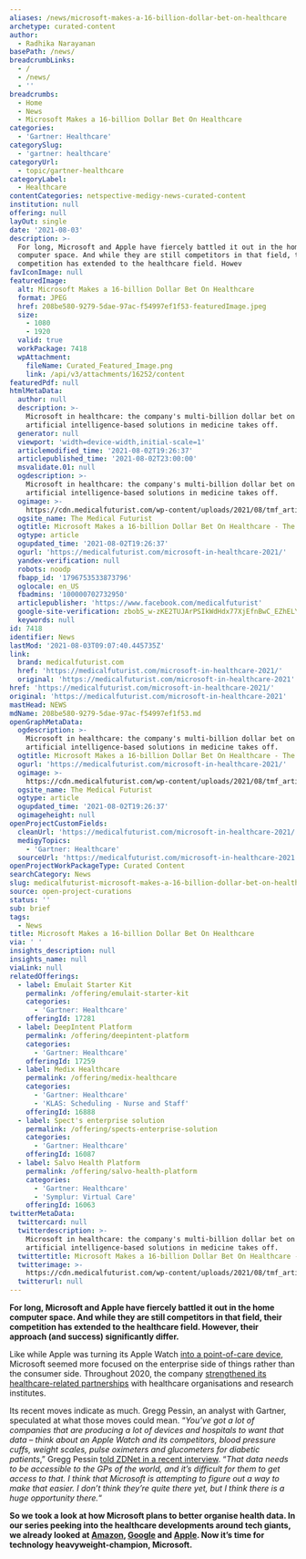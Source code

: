 ```yaml
---
aliases: /news/microsoft-makes-a-16-billion-dollar-bet-on-healthcare
archetype: curated-content
author:
  - Radhika Narayanan
basePath: /news/
breadcrumbLinks:
  - /
  - /news/
  - ''
breadcrumbs:
  - Home
  - News
  - Microsoft Makes a 16-billion Dollar Bet On Healthcare
categories:
  - 'Gartner: Healthcare'
categorySlug:
  - 'gartner: healthcare'
categoryUrl:
  - topic/gartner-healthcare
categoryLabel:
  - Healthcare
contentCategories: netspective-medigy-news-curated-content
institution: null
offering: null
layOut: single
date: '2021-08-03'
description: >-
  For long, Microsoft and Apple have fiercely battled it out in the home
  computer space. And while they are still competitors in that field, their
  competition has extended to the healthcare field. Howev
favIconImage: null
featuredImage:
  alt: Microsoft Makes a 16-billion Dollar Bet On Healthcare
  format: JPEG
  href: 208be580-9279-5dae-97ac-f54997ef1f53-featuredImage.jpeg
  size:
    - 1080
    - 1920
  valid: true
  workPackage: 7418
  wpAttachment:
    fileName: Curated_Featured_Image.png
    link: /api/v3/attachments/16252/content
featuredPdf: null
htmlMetaData:
  author: null
  description: >-
    Microsoft in healthcare: the company's multi-billion dollar bet on
    artificial intelligence-based solutions in medicine takes off.
  generator: null
  viewport: 'width=device-width,initial-scale=1'
  articlemodified_time: '2021-08-02T19:26:37'
  articlepublished_time: '2021-08-02T23:00:00'
  msvalidate.01: null
  ogdescription: >-
    Microsoft in healthcare: the company's multi-billion dollar bet on
    artificial intelligence-based solutions in medicine takes off.
  ogimage: >-
    https://cdn.medicalfuturist.com/wp-content/uploads/2021/08/tmf_article_283-01.png
  ogsite_name: The Medical Futurist
  ogtitle: Microsoft Makes a 16-billion Dollar Bet On Healthcare - The Medical Futurist
  ogtype: article
  ogupdated_time: '2021-08-02T19:26:37'
  ogurl: 'https://medicalfuturist.com/microsoft-in-healthcare-2021/'
  yandex-verification: null
  robots: noodp
  fbapp_id: '1796753533873796'
  oglocale: en_US
  fbadmins: '100000702732950'
  articlepublisher: 'https://www.facebook.com/medicalfuturist'
  google-site-verification: zbobS_w-zKE2TUJArPSIkWdHdx77XjEfnBwC_EZhELY
  keywords: null
id: 7418
identifier: News
lastMod: '2021-08-03T09:07:40.445735Z'
link:
  brand: medicalfuturist.com
  href: 'https://medicalfuturist.com/microsoft-in-healthcare-2021/'
  original: 'https://medicalfuturist.com/microsoft-in-healthcare-2021'
href: 'https://medicalfuturist.com/microsoft-in-healthcare-2021/'
original: 'https://medicalfuturist.com/microsoft-in-healthcare-2021'
mastHead: NEWS
mdName: 208be580-9279-5dae-97ac-f54997ef1f53.md
openGraphMetaData:
  ogdescription: >-
    Microsoft in healthcare: the company's multi-billion dollar bet on
    artificial intelligence-based solutions in medicine takes off.
  ogtitle: Microsoft Makes a 16-billion Dollar Bet On Healthcare - The Medical Futurist
  ogurl: 'https://medicalfuturist.com/microsoft-in-healthcare-2021/'
  ogimage: >-
    https://cdn.medicalfuturist.com/wp-content/uploads/2021/08/tmf_article_283-01.png
  ogsite_name: The Medical Futurist
  ogtype: article
  ogupdated_time: '2021-08-02T19:26:37'
  ogimageheight: null
openProjectCustomFields:
  cleanUrl: 'https://medicalfuturist.com/microsoft-in-healthcare-2021/'
  medigyTopics:
    - 'Gartner: Healthcare'
  sourceUrl: 'https://medicalfuturist.com/microsoft-in-healthcare-2021'
openProjectWorkPackageType: Curated Content
searchCategory: News
slug: medicalfuturist-microsoft-makes-a-16-billion-dollar-bet-on-healthcare
source: open-project-curations
status: ''
sub: brief
tags:
  - News
title: Microsoft Makes a 16-billion Dollar Bet On Healthcare
via: ' '
insights_description: null
insights_name: null
viaLink: null
relatedOfferings:
  - label: Emulait Starter Kit
    permalink: /offering/emulait-starter-kit
    categories:
      - 'Gartner: Healthcare'
    offeringId: 17281
  - label: DeepIntent Platform
    permalink: /offering/deepintent-platform
    categories:
      - 'Gartner: Healthcare'
    offeringId: 17259
  - label: Medix Healthcare
    permalink: /offering/medix-healthcare
    categories:
      - 'Gartner: Healthcare'
      - 'KLAS: Scheduling - Nurse and Staff'
    offeringId: 16888
  - label: Spect's enterprise solution
    permalink: /offering/spects-enterprise-solution
    categories:
      - 'Gartner: Healthcare'
    offeringId: 16087
  - label: Salvo Health Platform
    permalink: /offering/salvo-health-platform
    categories:
      - 'Gartner: Healthcare'
      - 'Symplur: Virtual Care'
    offeringId: 16063
twitterMetaData:
  twittercard: null
  twitterdescription: >-
    Microsoft in healthcare: the company's multi-billion dollar bet on
    artificial intelligence-based solutions in medicine takes off.
  twittertitle: Microsoft Makes a 16-billion Dollar Bet On Healthcare - The Medical Futurist
  twitterimage: >-
    https://cdn.medicalfuturist.com/wp-content/uploads/2021/08/tmf_article_283-01.png
  twitterurl: null
---
```

<p><strong>For long, Microsoft and Apple have fiercely battled it out in the home computer space. And while they are still competitors in that field, their competition has extended to the healthcare field. However, their approach (and success) significantly differ.&nbsp;&nbsp;</strong></p><p>Like while Apple was turning its Apple Watch <a href="https://medicalfuturist.com/tech-giants-in-healthcare-2021/">into a point-of-care device</a>, Microsoft seemed more focused on the enterprise side of things rather than the consumer side. Throughout 2020, the company <a href="https://www.beckershospitalreview.com/healthcare-information-technology/microsoft-extends-reach-into-healthcare-13-things-to-know.html">strengthened its healthcare-related partnerships</a> with healthcare organisations and research institutes.</p><p>Its recent moves indicate as much. Gregg Pessin, an analyst with Gartner, speculated at what those moves could mean. “<i>You’ve got a lot of companies that are producing a lot of devices and hospitals to want that data – think about an Apple Watch and its competitors, blood pressure cuffs, weight scales, pulse oximeters and glucometers for diabetic patients</i>,” Gregg Pessin <a href="https://www.zdnet.com/article/microsoft-has-big-plans-for-healthcare-and-its-taking-a-different-path-to-the-rest-of-big-tech/">told ZDNet in a recent interview</a>. “<i>That data needs to be accessible to the GPs of the world, and it’s difficult for them to get access to that. I think that Microsoft is attempting to figure out a way to make that easier. I don’t think they’re quite there yet, but I think there is a huge opportunity there.</i>“</p><p><strong>So we took a look at how Microsoft plans to better organise health data. In our series peeking into the healthcare developments around tech giants, we already looked at </strong><a href="https://medicalfuturist.com/amazons-march-into-healthcare-a-2021-update"><strong>Amazon</strong></a><strong>, </strong><a href="https://medicalfuturist.com/googles-masterplan-for-healthcare"><strong>Google</strong></a><strong> and </strong><a href="https://medicalfuturist.com/apple-in-healthcare-2021"><strong>Apple</strong></a><strong>. Now it’s time for technology heavyweight-champion, Microsoft.</strong></p>